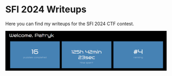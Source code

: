 # SFI 2024 Writeups

Here you can find my writeups for the SFI 2024 CTF contest.

![Result](result.png)